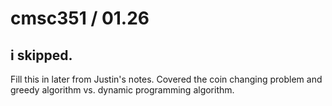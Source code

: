 # cmsc351 / 01.26

## i skipped.

Fill this in later from Justin's notes. Covered the coin changing problem and greedy algorithm vs. dynamic programming algorithm.